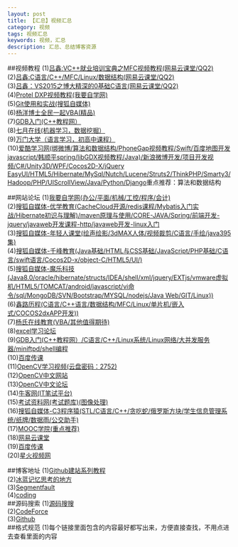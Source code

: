 ```yaml
---
layout: post
title: 【汇总】视频汇总
category: 视频
tags: 视频汇总  
keywords: 视频，汇总
description: 汇总、总结博客资源
---
```


##视频教程
(1)[吕鑫:VC++就业培训宝典之MFC视频教程(网易云课堂/QQ2)](http://study.163.com/course/courseMain.htm?courseId=613004)<br>
(2)[吕鑫:C语言/C++/MFC/Linux/数据结构(网易云课堂/QQ2)](http://study.163.com/course/courseMain.htm?courseId=712019)<br>
(3)[吕鑫：VS2015之博大精深的0基础C语言(网易云课堂/QQ2)](http://study.163.com/course/courseMain.htm?courseId=712019)<br>
(4)[Protel DXP视频教程(我要自学网)](http://www.51zxw.net/list.aspx?cid=287)<br>
(5)[Git使用和实战(搜狐自媒体)](http://my.tv.sohu.com/pl/9102310/index.shtml)<br>
(6)[杨洋博士全民一起VBA(精品)](http://www.yycollege.com/vba)<br>
(7)[GDB入门(C++教程网）](http://i.youku.com/i/UMzc4MjAyOTky/videos)<br>
(8)[七月在线(机器学习，数据挖掘）](https://www.julyedu.com/)<br>
(9)[万门大学（语言学习，初高中课程）](http://www.wanmen.org/#/)<br>
(10)[爱酷学习网(绑微博/算法和数据结构/PhoneGap视频教程/Swift/百度地图开发javascript/韩顺平spring/libGDX视频教程/Java)/新浪微博开发/项目开发视频/C#/Unity3D/WPF/Cocos2D-X/jQuery EasyUI/HTML5/Hibernate/MySql/Nutch/Lucene/Struts2/ThinkPHP/Smarty3/Hadoop/PHP/UIScrollView/Java/Python/Django](http://www.wanmen.org/#/)重点推荐：算法和数据结构<br>


##网站论坛
(1)[我要自学网(办公/平面/机械/工控/程序/会计)](http://www.51zxw.net/list.aspx?cid=287)<br>
(2)[搜狐自媒体-优学教育(CacheCloud开源/redis课程/Mybatis入门实战/Hibernate初识与理解)/maven原理与使用/CORE-JAVA/Spring/前端开发-jquery/javaweb开发课程-http/javaweb开发-linux入门](http://my.tv.sohu.com/user/media/album.do?uid=10306444&page=2)<br>
(3)[搜狐自媒体-年轻人课堂(绘声绘影/3dMAX人体/视频裁剪/C语言/手绘/java395集)](http://my.tv.sohu.com/user/media/album.do?uid=277114695&page=2)<br>
(4)[搜狐自媒体-千峰教育(Java基础/HTML与CSS基础/JavaScript/PHP基础/C语言/swift语言/Cocos2D-x/object-C/HTML5/UI/)](http://my.tv.sohu.com/user/media/album.do?uid=240760748)<br>
(5)[搜狐自媒体-魔乐科技(Java8.0/oracle/hibernate/structs/IDEA/shell/xml/jquery/EXTjs/vmware虚拟机/HTML5/TOMCAT/android/javascript/vi命令/sql/MongoDB/SVN/Bootstrap/MYSQL/nodejs/Java Web/GIT/Linux))](http://my.tv.sohu.com/user/media/album.do?uid=244633329&page=4)<br>
(6)[鑫路历程(C语言/C++语言/数据结构/MFC/Linux/单片机/嵌入式/COCOS2dxAPP开发))](http://www.baojy.com/)<br>
(7)[杨氏在线教育(VBA/其他值得期待)](http://www.yycollege.com/)<br>
(8)[excel学习论坛](http://www.excelhome.net/video/excel/)<br>
(9)[GDB入门(C++教程网）/C语言/C++/Linux系统/Linux网络/大并发服务器/miniftpd/shell编程](http://i.youku.com/i/UMzc4MjAyOTky/videos)<br>
(10)[百度传课](http://www.chuanke.com/course/72351176561000448_____.html)<br>
(11)[OpenCV学习视频(云盘密码：2752)](http://pan.baidu.com/s/1skWOkGH)<br>
(12)[OpenCV中文网站](http://wiki.opencv.org.cn/index.php/首页)<br>
(13)[OpenCV中文论坛](http://www.opencv.org.cn/)<br>
(14)[牛客网(IT笔试平台)](http://www.nowcoder.com/)<br>
(15)[考试资料网(考试题库)(图像处理)](http://www.ppkao.com/)<br>
(16)[搜狐自媒体-C3程序猿(STL/C语言/C++/贪吃蛇/俄罗斯方块/学生信息管理系统/纸牌/数据雨/公交助手)](http://my.tv.sohu.com/user/media/album.do?uid=273051416&page=1)<br>
(17)[MOOC学院(重点推荐)](http://mooc.guokr.com/course/)<br>
(18)[网易云课堂](http://study.163.com/)<br>
(19)[百度传课](http://www.chuanke.com/)<br>
(20)[星火视频网](http://www.21edu8.com/)<br>

##博客地址
(1)[Github建站系列教程](http://www.pchou.info/ssgithubPage/2014-07-04-build-github-blog-page-08.html)<br>
(2)[冰蓝记忆思考的地方](http://lanbing510.info/pages/about.html)<br>
(3)[Segmentfault](https://segmentfault.com/a/1190000000406011)<br>
(4)[coding](https://coding.net/u/coding/project?page=2)<br>
##源码搜索
(1)[源码搜搜](http://www.codesoso.com/default.aspx)<br>
(2)[CodeForce](https://www.codeforge.cn/)<br>
(3)[Github](https://github.com//)<br>
##格式规范
(1)每个链接里面包含的内容最好都写出来，方便直接查找，不用点进去查看里面的内容<br>






